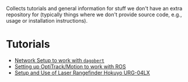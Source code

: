 Collects tutorials and general information for stuff we don't have an extra
repository for (typically things where we don't provide source code, e.g.,
usage or installation instructions).

# Tutorials

* [Network Setup to work with `dagobert`](tutorials/dagobert-network-setup.md)
* [Setting up OptiTrack/Motion to work with ROS](tutorials/optitrack-and-ros/README.md)
* [Setup and Use of Laser Rangefinder Hokuyo URG-04LX](tutorials/hokuyo-urg-04lx/README.md)
